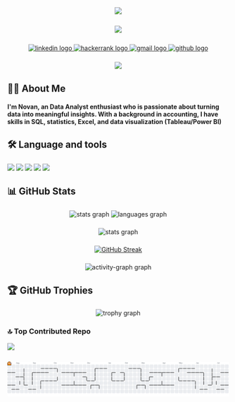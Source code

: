 <div align="center">
  <img height="115" src="https://readme-typing-svg.demolab.com?font=Fira+Code&weight=500&size=17&duration=7000&pause=1000&center=true&vCenter=true&width=435&lines=Hey+there!+Nice+to+meet+you++%F0%9F%91%8B;I'm+Novan+;Data+Analyst+enthusiast"  />
</div>

###

<div align="center">
  <img height="300" src="https://media1.giphy.com/media/v1.Y2lkPTc5MGI3NjExa2h4dGtpMmNuMTdrZHZtZzdjcXV5MTBpenNuOTJrcG43bDZ6Y2M1ZCZlcD12MV9pbnRlcm5hbF9naWZfYnlfaWQmY3Q9Zw/Y4ak9Ki2GZCbJxAnJD/giphy.gif"  />
</div>

###

<div align="center">
  <a href="https://linkedin.com/in/novan-rizki-wicaksono16" target="_blank">
    <img src="https://img.shields.io/static/v1?message=LinkedIn&logo=linkedin&label=&color=0077B5&logoColor=black&labelColor=&style=for-the-badge" height="25" alt="linkedin logo"  />
  </a>
  <a href="https://www.hackerrank.com/profile/novanrizki1234" target="_blank">
    <img src="https://img.shields.io/static/v1?message=HackerRank&logo=hackerrank&label=&color=2EC866&logoColor=black&labelColor=&style=for-the-badge" height="25" alt="hackerrank logo"/>
  </a>
  <a href="mailto:novanrizki1234@gmail.com" target="_blank"> 
    <img src="https://img.shields.io/static/v1?message=Gmail&logo=gmail&label=&color=D14836&logoColor=white&labelColor=&style=for-the-badge" height="25" alt="gmail logo"  />
  </a>
  <a href="https://github.com/novan1230" target="_blank">
    <img src="https://img.shields.io/badge/GitHub-100000?style=for-the-badge&logo=github&logoColor=white" height="25" alt="github logo"/>
  </a>
</div>

###

<div align="center">
  <img src="https://visitor-badge.laobi.icu/badge?page_id=novan1230.novan1230&"  />
</div>

###

<h2 align="left">👩‍💻 About Me</h2>

<h4 align="left">I'm Novan, an Data Analyst enthusiast who is passionate about turning data into meaningful insights. With a background in accounting, I have skills in SQL, statistics, Excel, and data visualization (Tableau/Power BI)</h4>

###

<h2 align="left">🛠 Language and tools</h2>

###

<div align="left">
    <img src="https://custom-icon-badges.demolab.com/badge/Tableau-0176D3?logo=tableau&logoColor=fff" />  <img src="https://img.shields.io/badge/MySQL-4479A1?logo=mysql&logoColor=fff" />      <img src="https://custom-icon-badges.demolab.com/badge/Power%20BI-F1C912?logo=power-bi&logoColor=fff" />  <img src="https://img.shields.io/badge/Microsoft_Excel-217346?style=for-the-badge&logo=microsoft-excel&logoColor=white" />  <img src="https://img.shields.io/badge/Google%20Sheets-34A853?style=for-the-badge&logo=google-sheets&logoColor=white" /> </div>

<h2 align="left">📊 GitHub Stats</h2>

###

<div align="center">
  <img src="https://github-readme-stats.vercel.app/api?username=novan1230&hide_title=false&hide_rank=false&show_icons=true&include_all_commits=true&count_private=true&disable_animations=false&theme=codeSTACKr&locale=en&hide_border=false&order=1" height="150" alt="stats graph"  />
  <img src="https://github-readme-stats.vercel.app/api/top-langs?username=novan1230&locale=en&hide_title=false&layout=compact&card_width=320&langs_count=5&theme=codeSTACKr&hide_border=false&order=2" height="150" alt="languages graph"  />
</div>

###

<div align="center">
  <img src="https://github-readme-stats.vercel.app/api?username=novan1230&hide_title=false&hide_rank=false&show_icons=true&include_all_commits=true&count_private=true&disable_animations=false&theme=codeSTACKr&locale=en&hide_border=false&order=1" height="250" alt="stats graph"  />
</div>

###

<div align="center">

[![GitHub Streak](https://streak-stats.demolab.com?user=novan1230&theme=dark)](https://git.io/streak-stats)</div>

###

<div align="center">
  <img src="https://github-readme-activity-graph.vercel.app/graph?username=novan1230&radius=16&theme=elegant&area=true&order=5" height="300" alt="activity-graph graph"  />
</div>

###

<h2 align="left">🏆 GitHub Trophies</h2>

###

<div align="center">
  <img src="https://github-profile-trophy.vercel.app?username=novan1230&theme=juicyfresh&column=-1&row=5&margin-w=10&margin-h=12&no-bg=false&no-frame=false&order=4" height="150" alt="trophy graph"  />
</div>

### 🔝 Top Contributed Repo
![](https://github-contributor-stats.vercel.app/api?username=novan1230&limit=5&theme=neon&combine_all_yearly_contributions=true)
###

<picture>
  <source media="(prefers-color-scheme: dark)" srcset="https://raw.githubusercontent.com/novan1230/novan1230/output/pacman-contribution-graph-dark.svg">
  <source media="(prefers-color-scheme: light)" srcset="https://raw.githubusercontent.com/novan1230/novan1230/output/pacman-contribution-graph.svg">
  <img alt="pacman contribution graph" src="https://raw.githubusercontent.com/novan1230/novan1230/output/pacman-contribution-graph.svg">
</picture>

###
